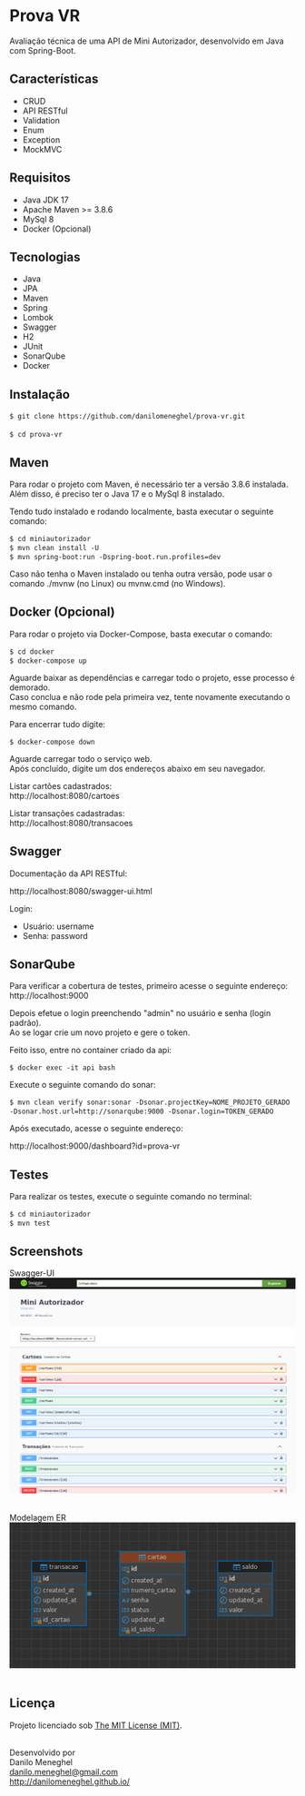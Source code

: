 # Prova VR

Avaliação técnica de uma API de Mini Autorizador, desenvolvido em Java com Spring-Boot.

## Características

- CRUD
- API RESTful
- Validation
- Enum
- Exception
- MockMVC

## Requisitos

- Java JDK 17
- Apache Maven >= 3.8.6
- MySql 8
- Docker (Opcional)

## Tecnologias

- Java
- JPA
- Maven
- Spring
- Lombok
- Swagger
- H2
- JUnit
- SonarQube
- Docker

## Instalação

```
$ git clone https://github.com/danilomeneghel/prova-vr.git

$ cd prova-vr
```

## Maven

Para rodar o projeto com Maven, é necessário ter a versão 3.8.6 instalada.<br>
Além disso, é preciso ter o Java 17 e o MySql 8 instalado.<br>

Tendo tudo instalado e rodando localmente, basta executar o seguinte comando:

```
$ cd miniautorizador
$ mvn clean install -U
$ mvn spring-boot:run -Dspring-boot.run.profiles=dev
```

Caso não tenha o Maven instalado ou tenha outra versão, pode usar o comando ./mvnw (no Linux) ou mvnw.cmd (no Windows).

## Docker (Opcional)

Para rodar o projeto via Docker-Compose, basta executar o comando:

```
$ cd docker
$ docker-compose up
```

Aguarde baixar as dependências e carregar todo o projeto, esse processo é demorado. <br>
Caso conclua e não rode pela primeira vez, tente novamente executando o mesmo comando. <br>

Para encerrar tudo digite:

```
$ docker-compose down
```

Aguarde carregar todo o serviço web. <br>
Após concluído, digite um dos endereços abaixo em seu navegador. <br>

Listar cartões cadastrados: <br>
http://localhost:8080/cartoes

Listar transações cadastradas: <br>
http://localhost:8080/transacoes

## Swagger 

Documentação da API RESTful: <br>

http://localhost:8080/swagger-ui.html

Login:
  - Usuário: username
  - Senha: password

## SonarQube

Para verificar a cobertura de testes, primeiro acesse o seguinte endereço: <br>
http://localhost:9000

Depois efetue o login preenchendo "admin" no usuário e senha (login padrão). <br>
Ao se logar crie um novo projeto e gere o token.

Feito isso, entre no container criado da api:

```
$ docker exec -it api bash
```

Execute o seguinte comando do sonar:

```
$ mvn clean verify sonar:sonar -Dsonar.projectKey=NOME_PROJETO_GERADO -Dsonar.host.url=http://sonarqube:9000 -Dsonar.login=TOKEN_GERADO
```

Após executado, acesse o seguinte endereço: <br>

http://localhost:9000/dashboard?id=prova-vr

## Testes

Para realizar os testes, execute o seguinte comando no terminal:

```
$ cd miniautorizador
$ mvn test
```

## Screenshots

Swagger-UI <br>
![Screenshots](screenshots/screenshot01.png) <br><br>

Modelagem ER <br>
![Screenshots](screenshots/screenshot02.png) <br><br>

## Licença

Projeto licenciado sob <a href="LICENSE">The MIT License (MIT)</a>.<br><br>


Desenvolvido por<br>
Danilo Meneghel<br>
danilo.meneghel@gmail.com<br>
http://danilomeneghel.github.io/<br>
